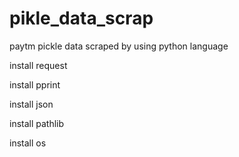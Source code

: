 # pikle_data_scrap
paytm pickle data scraped by using python language

install request

install pprint

install json

install pathlib

install os

